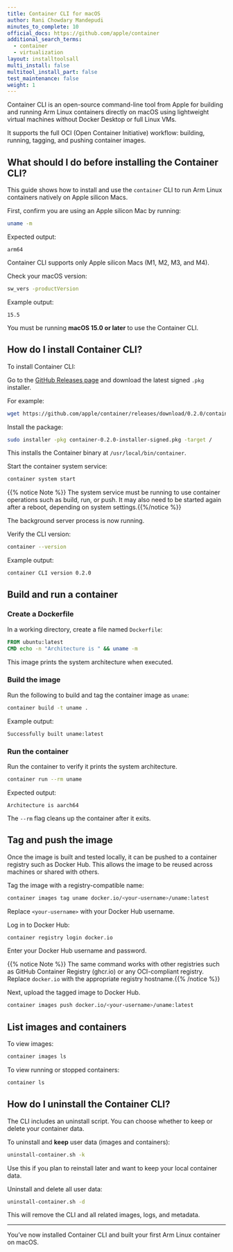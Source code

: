 ```yaml
---
title: Container CLI for macOS
author: Rani Chowdary Mandepudi
minutes_to_complete: 10
official_docs: https://github.com/apple/container
additional_search_terms:
  - container
  - virtualization
layout: installtoolsall
multi_install: false
multitool_install_part: false
test_maintenance: false
weight: 1
---
```


Container CLI is an open-source command-line tool from Apple for building and running Arm Linux containers directly on macOS using lightweight virtual machines without Docker Desktop or full Linux VMs.

It supports the full OCI (Open Container Initiative) workflow: building, running, tagging, and pushing container images.

## What should I do before installing the Container CLI?

This guide shows how to install and use the `container` CLI to run Arm Linux containers natively on Apple silicon Macs.

First, confirm you are using an Apple silicon Mac by running:

```bash
uname -m
```

Expected output:

```output
arm64
```

Container CLI supports only Apple silicon Macs (M1, M2, M3, and M4).

Check your macOS version:

```bash
sw_vers -productVersion
```

Example output:

```output
15.5
```

You must be running **macOS 15.0 or later** to use the Container CLI.

## How do I install Container CLI?

To install Container CLI:

Go to the [GitHub Releases page](https://github.com/apple/container/releases) and download the latest signed `.pkg` installer.

For example:

   ```bash
   wget https://github.com/apple/container/releases/download/0.2.0/container-0.2.0-installer-signed.pkg
   ```

Install the package:

   ```bash
   sudo installer -pkg container-0.2.0-installer-signed.pkg -target /
   ```

This installs the Container binary at `/usr/local/bin/container`.

Start the container system service:

   ```bash
   container system start
   ```

{{% notice Note %}}
The system service must be running to use container operations such as build, run, or push. It may also need to be started again after a reboot, depending on system settings.{{%/notice %}}

The background server process is now running. 

Verify the CLI version:

   ```bash
   container --version
   ```

   Example output:

   ```output
   container CLI version 0.2.0
   ```

## Build and run a container

### Create a Dockerfile

In a working directory, create a file named `Dockerfile`:

```dockerfile
FROM ubuntu:latest
CMD echo -n "Architecture is " && uname -m
```

This image prints the system architecture when executed.

### Build the image

Run the following to build and tag the container image as `uname`:

```bash
container build -t uname .
```

Example output:

```output
Successfully built uname:latest
```

### Run the container

Run the container to verify it prints the system architecture.

```bash
container run --rm uname
```

Expected output:

```output
Architecture is aarch64
```

The `--rm` flag cleans up the container after it exits.

## Tag and push the image

Once the image is built and tested locally, it can be pushed to a container registry such as Docker Hub. This allows the image to be reused across machines or shared with others.

Tag the image with a registry-compatible name:

   ```bash
   container images tag uname docker.io/<your-username>/uname:latest
   ```

   Replace `<your-username>` with your Docker Hub username.

Log in to Docker Hub:

   ```bash
   container registry login docker.io
   ```

Enter your Docker Hub username and password.

{{% notice Note %}}
The same command works with other registries such as GitHub Container Registry (ghcr.io) or any OCI-compliant registry. Replace `docker.io` with the appropriate registry hostname.{{% /notice %}}

Next, upload the tagged image to Docker Hub.

   ```bash
   container images push docker.io/<your-username>/uname:latest
   ```
## List images and containers

To view images:

```bash
container images ls
```

To view running or stopped containers:

```bash
container ls
```

## How do I uninstall the Container CLI?

The CLI includes an uninstall script. You can choose whether to keep or delete your container data.

To uninstall and **keep** user data (images and containers):

```bash
uninstall-container.sh -k
```

Use this if you plan to reinstall later and want to keep your local container data.

Uninstall and delete all user data:

```bash
uninstall-container.sh -d
```

This will remove the CLI and all related images, logs, and metadata.

---

You’ve now installed Container CLI and built your first Arm Linux container on macOS.
